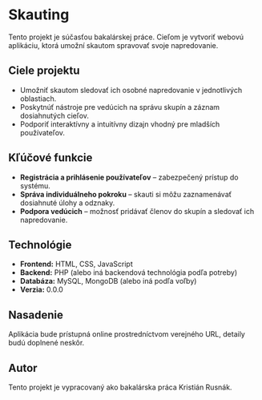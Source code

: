# Skauting

Tento projekt je súčasťou bakalárskej práce. Cieľom je vytvoriť webovú aplikáciu, ktorá umožní skautom spravovať svoje napredovanie.

## Ciele projektu
- Umožniť skautom sledovať ich osobné napredovanie v jednotlivých oblastiach.
- Poskytnúť nástroje pre vedúcich na správu skupín a záznam dosiahnutých cieľov.
- Podporiť interaktívny a intuitívny dizajn vhodný pre mladších používateľov.

## Kľúčové funkcie
- **Registrácia a prihlásenie používateľov** – zabezpečený prístup do systému.
- **Správa individuálneho pokroku** – skauti si môžu zaznamenávať dosiahnuté úlohy a odznaky.
- **Podpora vedúcich** – možnosť pridávať členov do skupín a sledovať ich napredovanie.

## Technológie
- **Frontend:** HTML, CSS, JavaScript
- **Backend:** PHP (alebo iná backendová technológia podľa potreby)
- **Databáza:** MySQL, MongoDB (alebo iná podľa voľby)
- **Verzia:** 0.0.0

## Nasadenie
Aplikácia bude prístupná online prostredníctvom verejného URL, detaily budú doplnené neskôr.

## Autor
Tento projekt je vypracovaný ako bakalárska práca Kristián Rusnák. 
